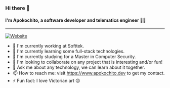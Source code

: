 ### Hi there 🖖

#### I'm Apokochito, a software developer and telematics engineer :woman_technologist:
---
[![Website](https://img.shields.io/website?url=https%3A%2F%2Fwww.apokochito.dev%2F)](https://www.apokochito.dev/about "Contact on Telegram")

- 🔭 I'm currently working at Softtek.
- 🌱 I'm currently learning some full-stack technologies.
- 📓 I'm currently studying for a Master in Computer Security.
- 👯 I'm looking to collaborate on any project that is interesting and/or fun!
- 💬 Ask me about any technology, we can learn about it together.
- 📫 How to reach me: visit https://www.apokochito.dev to get my contact.
- ⚡ Fun fact: I love Victorian art 😍
